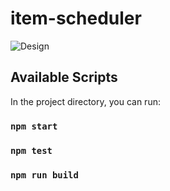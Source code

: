 # item-scheduler
![Design](https://user-images.githubusercontent.com/94449716/168594298-20143bb7-f8d3-407a-8712-c14efff45c50.jpg)


## Available Scripts

In the project directory, you can run:

### `npm start`
### `npm test`
### `npm run build`
